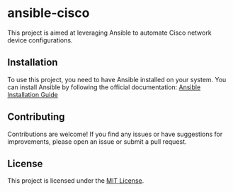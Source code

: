 # ansible-cisco

This project is aimed at leveraging Ansible to automate Cisco network device configurations.

## Installation

To use this project, you need to have Ansible installed on your system. You can install Ansible by following the official documentation: [Ansible Installation Guide](https://docs.ansible.com/ansible/latest/installation_guide/index.html)

## Contributing

Contributions are welcome! If you find any issues or have suggestions for improvements, please open an issue or submit a pull request.

## License

This project is licensed under the [MIT License](LICENSE).
